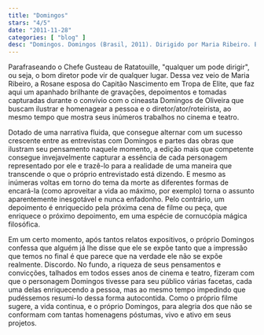 ```yaml
---
title: "Domingos"
stars: "4/5"
date: "2011-11-28"
categories: [ "blog" ]
desc: "Domingos. Domingos (Brasil, 2011). Dirigido por Maria Ribeiro. Escrito por Maria Ribeiro."
---
```

Parafraseando o Chefe Gusteau de Ratatouille, "qualquer um pode dirigir", ou seja, o bom diretor pode vir de qualquer lugar. Dessa vez veio de Maria Ribeiro, a Rosane esposa do Capitão Nascimento em Tropa de Elite, que faz aqui um apanhado brilhante de gravações, depoimentos e tomadas capturadas durante o convívio com o cineasta Domingos de Oliveira que buscam ilustrar e homenagear a pessoa e o diretor/ator/roteirista, ao mesmo tempo que mostra seus inúmeros trabalhos no cinema e teatro.

Dotado de uma narrativa fluida, que consegue alternar com um sucesso crescente entre as entrevistas com Domingos e partes das obras que ilustram seu pensamento naquele momento, a edição mais que competente consegue invejavelmente capturar a essência de cada personagem representado por ele e trazê-lo para a realidade de uma maneira que transcende o que o próprio entrevistado está dizendo. E mesmo as inúmeras voltas em torno do tema da morte as diferentes formas de encará-la (como aproveitar a vida ao máximo, por exemplo) torna o assunto aparentemente inesgotável e nunca enfadonho. Pelo contrário, um depoimento é enriquecido pela próxima cena de filme ou peça, que enriquece o próximo depoimento, em uma espécie de cornucópia mágica filosófica.

Em um certo momento, após tantos relatos expositivos, o próprio Domingos confessa que alguém já lhe disse que ele se expõe tanto que a impressão que temos no final é que parece que na verdade ele não se expõe realmente. Discordo. No fundo, a riqueza de seus pensamentos e convicções, talhados em todos esses anos de cinema e teatro, fizeram com que o personagem Domingos tivesse para seu público várias facetas, cada uma delas enriquecendo a pessoa, mas ao mesmo tempo impedindo que pudéssemos resumi-lo dessa forma autocontida. Como o próprio filme sugere, a vida continua, e o próprio Domingos, para alegria dos que não se conformam com tantas homenagens póstumas, vivo e ativo em seus projetos.

